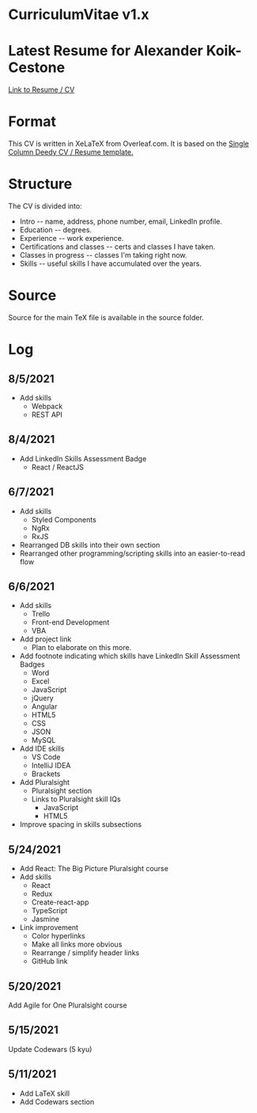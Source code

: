# CurriculumVitae v1.x

# Latest Resume for Alexander Koik-Cestone

<a href="/CurriculumVitae/Alexander_Koik-Cestone_resume.pdf">Link to Resume / CV</a>

# Format

This CV is written in XeLaTeX from Overleaf.com. It is based on the <a href="https://www.overleaf.com/latex/templates/single-column-deedy-cv-slash-resume-template/zwyxmkbrfgtz">Single Column Deedy CV / Resume template.</a>

# Structure

The CV is divided into:
* Intro -- name, address, phone number, email, LinkedIn profile.
* Education -- degrees.
* Experience -- work experience.
* Certifications and classes -- certs and classes I have taken.
* Classes in progress -- classes I'm taking right now.
* Skills -- useful skills I have accumulated over the years.

# Source
Source for the main TeX file is available in the source folder.

# Log
## 8/5/2021
* Add skills
	* Webpack
	* REST API

## 8/4/2021
* Add LinkedIn Skills Assessment Badge
	* React / ReactJS

## 6/7/2021
* Add skills
	* Styled Components
	* NgRx
	* RxJS
* Rearranged DB skills into their own section
* Rearranged other programming/scripting skills into an easier-to-read flow

## 6/6/2021
* Add skills
	* Trello
	* Front-end Development
	* VBA
* Add project link
	* Plan to elaborate on this more.
* Add footnote indicating which skills have LinkedIn Skill Assessment Badges 
	* Word
	* Excel
	* JavaScript
	* jQuery
	* Angular
	* HTML5
	* CSS
	* JSON
	* MySQL
* Add IDE skills
	* VS Code
	* IntelliJ IDEA
	* Brackets
* Add Pluralsight
	* Pluralsight section
	* Links to Pluralsight skill IQs
		* JavaScript
		* HTML5
* Improve spacing in skills subsections

## 5/24/2021
* Add React: The Big Picture Pluralsight course
* Add skills
	* React
	* Redux
	* Create-react-app
	* TypeScript
	* Jasmine
* Link improvement
	* Color hyperlinks
	* Make all links more obvious
	* Rearrange / simplify header links
	* GitHub link

## 5/20/2021
Add Agile for One Pluralsight course

## 5/15/2021
Update Codewars (5 kyu)

## 5/11/2021
* Add LaTeX skill
* Add Codewars section